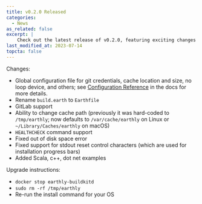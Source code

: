 ```yaml
---
title: v0.2.0 Released
categories:
  - News
as_related: false
excerpt: |
    Check out the latest release of v0.2.0, featuring exciting changes like a global configuration file, GitLab support, and examples in Scala, C++, and .NET. Upgrade now to discover the improved features and fixes in this markdown post.
last_modified_at: 2023-07-14
topcta: false
---
```


Changes:

- Global configuration file for git credentials, cache location and size, no loop device, and others; see [Configuration Reference](https://docs.earthly.dev/earth-config) in the docs for more details.
- Rename `build.earth` to `Earthfile`
- GitLab support
- Ability to change cache path (previously it was hard-coded to `/tmp/earthly`; now defaults to `/var/cache/earthly` on Linux or `~/Library/Caches/earthly` on macOS)
- `HEALTHCHECK` command support
- Fixed out of disk space error
- Fixed support for stdout reset control characters (which are used for installation progress bars)
- Added Scala, c++, dot net examples

Upgrade instructions:

- `docker stop earthly-buildkitd`
- `sudo rm -rf /tmp/earthly`
- Re-run the install command for your OS
